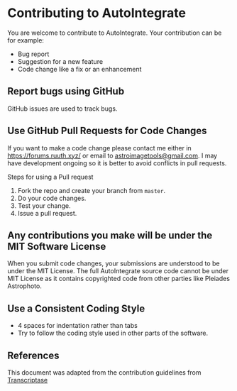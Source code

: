 # Contributing to AutoIntegrate

You are welcome to contribute to AutoIntegrate. Your contribution can be for example:

- Bug report
- Suggestion for a new feature
- Code change like a fix or an enhancement 

## Report bugs using GitHub

GitHub issues are used to track bugs.

## Use GitHub Pull Requests for Code Changes

If you want to make a code change please contact me either in https://forums.ruuth.xyz/ or email to  astroimagetools@gmail.com. I may have development ongoing so it is better to avoid conflicts in pull requests.

Steps for using a Pull request

1. Fork the repo and create your branch from `master`.
2. Do your code changes.
3. Test your change.
4. Issue a pull request.

## Any contributions you make will be under the MIT Software License

When you submit code changes, your submissions are understood to be under the MIT License. The full AutoIntegrate source code cannot be under MIT License as it contains copyrighted code from other parties like Pleiades Astrophoto.

## Use a Consistent Coding Style

* 4 spaces for indentation rather than tabs
* Try to follow the coding style used in other parts of the software.

## References

This document was adapted from the contribution guidelines from [Transcriptase](https://gist.github.com/briandk/3d2e8b3ec8daf5a27a62)
